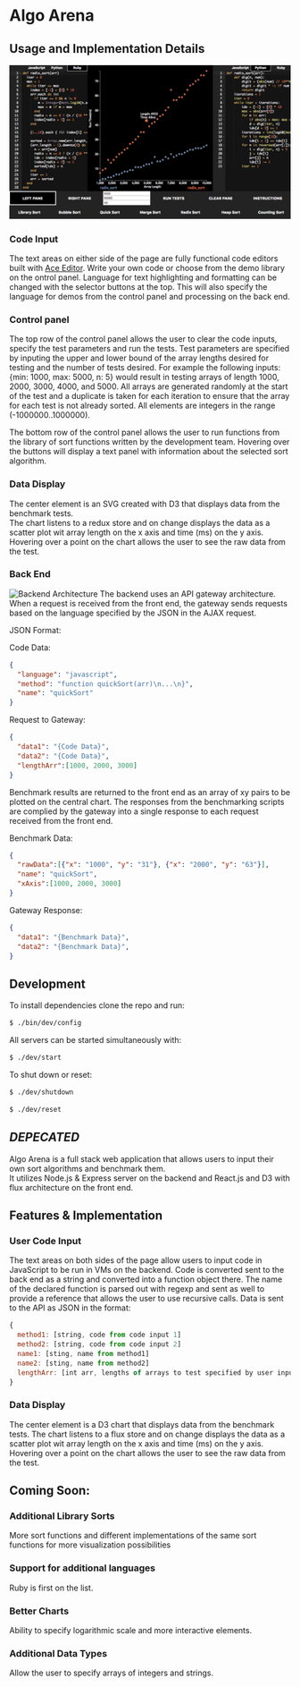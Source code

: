 # Algo Arena

[ss1]: ./docs/ss1.png
[ss2]: ./docs/ss1.png
[ss3]: ./docs/ss1.png
[ss4]: ./docs/ss1.png
[be1]: ./docs/aa-backend1.png
[ace]: https://ace.c9.io

## Usage and Implementation Details
![Screen Shot][ss1]

### Code Input

The text areas on either side of the page are fully functional code editors
built with [Ace Editor][ace].  Write your own code or choose from the demo
library on the ontrol panel.  Language for text highlighting and formatting
can be changed with the selector buttons at the top.  This will also specify
the language for demos from the control panel and processing on the back end.

### Control panel

The top row of the control panel allows the user to clear the code inputs,
specify the test parameters and run the tests.  Test parameters are specified
by inputing the upper and lower bound of the array lengths desired for testing
and the number of tests desired.  For example the following inputs:
{min: 1000, max: 5000, n: 5} would result in testing arrays of length
1000, 2000, 3000, 4000, and 5000.  All arrays are generated randomly at
the start of the test and a duplicate is taken for each iteration to ensure
that the array for each test is not already sorted.  All elements are integers
in the range (-1000000..1000000).

The bottom row of the control panel allows the user to run functions from
the library of sort functions written by the development team.  Hovering
over the buttons will display a text panel with information about the selected
sort algorithm.   

### Data Display

The center element is an SVG created with D3 that displays data from the benchmark tests.  
The chart listens to a redux store and on change displays the data as a scatter
plot wit array length on the x axis and time (ms) on the y axis.  Hovering
over a point on the chart allows the user to see the raw data from the test.

### Back End
![Backend Architecture][be1]
The backend uses an API gateway architecture.  When a request is received
from the front end, the gateway sends requests based on the language specified
by the JSON in the AJAX request.  

JSON Format:

Code Data:
```JSON
{
  "language": "javascript",
  "method": "function quickSort(arr)\n...\n}",
  "name": "quickSort"
}
```
Request to Gateway:
```JSON  
{
  "data1": "{Code Data}",
  "data2": "{Code Data}",
  "lengthArr":[1000, 2000, 3000]
}
```

Benchmark results are returned to the front end as an array of xy pairs to
be plotted on the central chart.  The responses from the benchmarking scripts
are complied by the gateway into a single response to each request received from
the front end.

Benchmark Data:
```JSON  
{
  "rawData":[{"x": "1000", "y": "31"}, {"x": "2000", "y": "63"}],
  "name": "quickSort",
  "xAxis":[1000, 2000, 3000]
}
```
Gateway Response:
```JSON  
{
  "data1": "{Benchmark Data}",
  "data2": "{Benchmark Data}",
}
```


## Development

To install dependencies clone the repo and run:

```Bash
$ ./bin/dev/config
```
All servers can be started simultaneously with:
```Bash
$ ./dev/start
```

To shut down or reset:
```Bash
$ ./dev/shutdown
```
```Bash
$ ./dev/reset
```



## ***DEPECATED***





Algo Arena is a full stack web application that allows users to input their own sort algorithms and benchmark them.  
It utilizes Node.js & Express server on the backend and React.js and D3 with flux architecture on the front end.    

## Features & Implementation

### User Code Input

The text areas on both sides of the page allow users to input code in JavaScript to be run in VMs on the backend.
Code is converted sent to the back end as a string and converted into a function object there.  The name of the declared
function is parsed out with regexp and sent as well to provide a reference that allows the user to use recursive calls.
Data is sent to the API as JSON in the format:

```JavaScript
{
  method1: [string, code from code input 1]
  method2: [string, code from code input 2]
  name1: [sting, name from method1]
  name2: [sting, name from method2]
  lengthArr: [int arr, lengths of arrays to test specified by user input in the control panel]
}

```

### Data Display

The center element is a D3 chart that displays data from the benchmark tests.  The chart listens to a flux store and on change
displays the data as a scatter plot wit array length on the x axis and time (ms) on the y axis.  Hovering over a point on the
chart allows the user to see the raw data from the test.



## Coming Soon:

### Additional Library Sorts

More sort functions and different implementations of the same sort functions for more visualization possibilities

### Support for additional languages

Ruby is first on the list.  

### Better Charts

Ability to specify logarithmic scale and more interactive elements.

### Additional Data Types

Allow the user to specify arrays of integers and strings.
